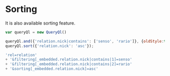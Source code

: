 # Sorting

It is also available sorting feature.

```javascript
var queryQl = new QueryQl()

queryQl.and({'relation.nick|contains': ['senso', 'rario']}, {oldStyle:true});
queryQl.sort({'relation.nick': 'asc'});

'rel=relation'
+ '&filtering[_embedded.relation.nick|contains|1]=senso'
+ '&filtering[_embedded.relation.nick|contains|2]=rario'
+ '&sorting[_embedded.relation.nick]=asc'
```
